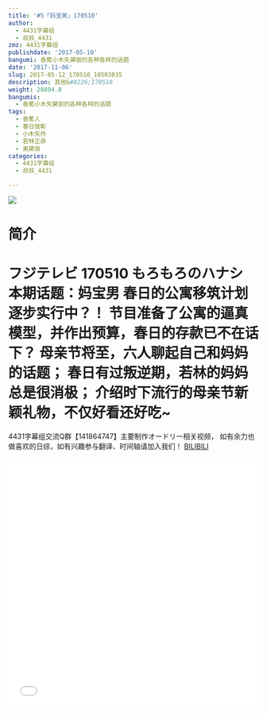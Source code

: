 ```yaml
---
title: '#5「妈宝男」170510'
author:
  - 4431字幕组
  - 叔叔_4431
zmz: 4431字幕组
publishdate: '2017-05-10'
bangumi: 香蕉小木矢黛丽的各种各样的话题
date: '2017-11-06'
slug: 2017-05-12_170510_10503835
description: 其他&#8226;170510
weight: 28894.0
bangumis:
  - 香蕉小木矢黛丽的各种各样的话题
tags:
  - 香蕉人
  - 春日俊彰
  - 小木矢作
  - 若林正恭
  - 奥黛丽
categories:
  - 4431字幕组
  - 叔叔_4431

---
```

![](https://i.imgur.com/eQcoVTl.png)
# 简介  
フジテレビ 170510 もろもろのハナシ
本期话题：妈宝男
春日的公寓移筑计划逐步实行中？！
节目准备了公寓的逼真模型，并作出预算，春日的存款已不在话下？
母亲节将至，六人聊起自己和妈妈的话题；
春日有过叛逆期，若林的妈妈总是很消极；
介绍时下流行的母亲节新颖礼物，不仅好看还好吃~
======================
4431字幕组交流Q群【141864747】主要制作オードリー相关视频，
如有余力也做喜欢的日综，如有兴趣参与翻译、时间轴请加入我们！
  [BILIBILI](https://www.bilibili.com/video/av10503835/)

  <iframe src="//www.bilibili.com/blackboard/player.html?aid=10503835" width="100%" height="500" frameborder="0" allowfullscreen="allowfullscreen"></iframe>
